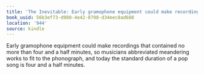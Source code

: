 ```yaml
---
title: 'The Inevitable: Early gramophone equipment could make recordings that contai…'
book_uuid: 56b3ef73-d980-4e42-8798-d34eec8ad688
location: '944'
source: kindle
---
```


Early gramophone equipment could make recordings that contained no more than four and a half minutes, so musicians abbreviated meandering works to fit to the phonograph, and today the standard duration of a pop song is four and a half minutes.